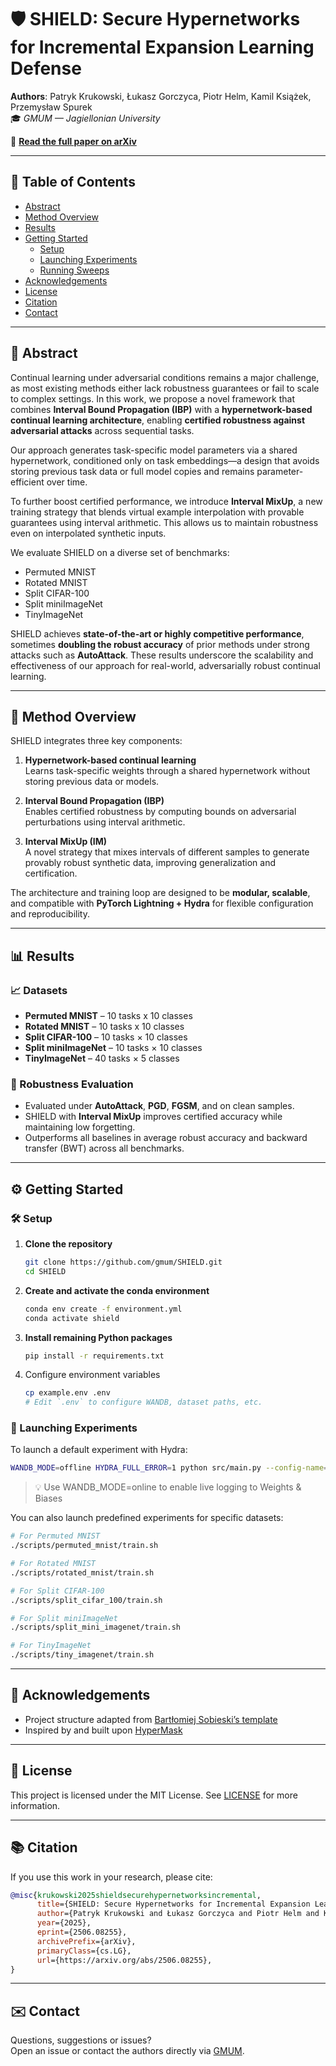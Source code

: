 # 🛡️ SHIELD: Secure Hypernetworks for Incremental Expansion Learning Defense

**Authors**: Patryk Krukowski, Łukasz Gorczyca, Piotr Helm, Kamil Książek, Przemysław Spurek  
🎓 *GMUM — Jagiellonian University*

📄 **[Read the full paper on arXiv](https://arxiv.org/abs/2506.08255)**  

---

## 🧭 Table of Contents

- [Abstract](#abstract)
- [Method Overview](#method-overview)
- [Results](#results)
- [Getting Started](#getting-started)
  - [Setup](#setup)
  - [Launching Experiments](#launching-experiments)
  - [Running Sweeps](#running-sweeps)
- [Acknowledgements](#acknowledgements)
- [License](#license)
- [Citation](#citation)
- [Contact](#contact)

---

## 🧠 Abstract

Continual learning under adversarial conditions remains a major challenge, as most existing methods either lack robustness guarantees or fail to scale to complex settings. In this work, we propose a novel framework that combines **Interval Bound Propagation (IBP)** with a **hypernetwork-based continual learning architecture**, enabling **certified robustness against adversarial attacks** across sequential tasks.

Our approach generates task-specific model parameters via a shared hypernetwork, conditioned only on task embeddings—a design that avoids storing previous task data or full model copies and remains parameter-efficient over time.

To further boost certified performance, we introduce **Interval MixUp**, a new training strategy that blends virtual example interpolation with provable guarantees using interval arithmetic. This allows us to maintain robustness even on interpolated synthetic inputs.

We evaluate SHIELD on a diverse set of benchmarks:
- Permuted MNIST
- Rotated MNIST
- Split CIFAR-100
- Split miniImageNet
- TinyImageNet

SHIELD achieves **state-of-the-art or highly competitive performance**, sometimes **doubling the robust accuracy** of prior methods under strong attacks such as **AutoAttack**. These results underscore the scalability and effectiveness of our approach for real-world, adversarially robust continual learning.

---

## 🧪 Method Overview

SHIELD integrates three key components:

1. **Hypernetwork-based continual learning**  
   Learns task-specific weights through a shared hypernetwork without storing previous data or models.

2. **Interval Bound Propagation (IBP)**  
   Enables certified robustness by computing bounds on adversarial perturbations using interval arithmetic.

3. **Interval MixUp (IM)**  
   A novel strategy that mixes intervals of different samples to generate provably robust synthetic data, improving generalization and certification.

The architecture and training loop are designed to be **modular, scalable**, and compatible with **PyTorch Lightning + Hydra** for flexible configuration and reproducibility.

---

## 📊 Results

### 📈 Datasets

- **Permuted MNIST** – 10 tasks x 10 classes
- **Rotated MNIST** – 10 tasks x 10 classes
- **Split CIFAR-100** – 10 tasks × 10 classes  
- **Split miniImageNet** – 10 tasks × 10 classes  
- **TinyImageNet** – 40 tasks × 5 classes

### 🔐 Robustness Evaluation

- Evaluated under **AutoAttack**, **PGD**, **FGSM**, and on clean samples.
- SHIELD with **Interval MixUp** improves certified accuracy while maintaining low forgetting.
- Outperforms all baselines in average robust accuracy and backward transfer (BWT) across all benchmarks.

---

## ⚙️ Getting Started

### 🛠️ Setup

1. **Clone the repository**  
   ```bash
   git clone https://github.com/gmum/SHIELD.git
   cd SHIELD

2. **Create and activate the conda environment**
   ```bash
   conda env create -f environment.yml
   conda activate shield
   ```

3. **Install remaining Python packages**
   ```bash
   pip install -r requirements.txt
   ```

4. Configure environment variables
   ```bash
   cp example.env .env
   # Edit `.env` to configure WANDB, dataset paths, etc.
   ```

### 🚀 Launching Experiments

To launch a default experiment with Hydra:
   ```bash
   WANDB_MODE=offline HYDRA_FULL_ERROR=1 python src/main.py --config-name=config
   ```
   > 💡 Use WANDB_MODE=online to enable live logging to Weights & Biases

You can also launch predefined experiments for specific datasets:
   ```bash
   # For Permuted MNIST
   ./scripts/permuted_mnist/train.sh

   # For Rotated MNIST
   ./scripts/rotated_mnist/train.sh

   # For Split CIFAR-100
   ./scripts/split_cifar_100/train.sh

   # For Split miniImageNet
   ./scripts/split_mini_imagenet/train.sh

   # For TinyImageNet
   ./scripts/tiny_imagenet/train.sh
   ```

---

## 🙏 Acknowledgements

- Project structure adapted from [Bartłomiej Sobieski’s template](https://github.com/sobieskibj/templates/tree/master)
- Inspired by and built upon [HyperMask](https://github.com/gmum/HyperMask)

---

## 📜 License

This project is licensed under the MIT License. See [LICENSE](./LICENSE) for more information.

---

## 📚 Citation

If you use this work in your research, please cite:

```bibtex
@misc{krukowski2025shieldsecurehypernetworksincremental,
      title={SHIELD: Secure Hypernetworks for Incremental Expansion Learning Defense}, 
      author={Patryk Krukowski and Łukasz Gorczyca and Piotr Helm and Kamil Książek and Przemysław Spurek},
      year={2025},
      eprint={2506.08255},
      archivePrefix={arXiv},
      primaryClass={cs.LG},
      url={https://arxiv.org/abs/2506.08255}, 
}
```

---

## ✉️ Contact
Questions, suggestions or issues?  
Open an issue or contact the authors directly via [GMUM](https://gmum.net/).